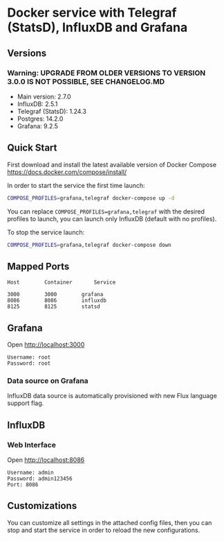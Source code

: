 # Docker service with Telegraf (StatsD), InfluxDB and Grafana

## Versions

### Warning: UPGRADE FROM OLDER VERSIONS TO VERSION 3.0.0 IS NOT POSSIBLE, SEE CHANGELOG.MD

* Main version:      2.7.0
* InfluxDB:          2.5.1
* Telegraf (StatsD): 1.24.3
* Postgres:          14.2.0
* Grafana:           9.2.5


## Quick Start

First download and install the latest available version of Docker Compose <https://docs.docker.com/compose/install/>

In order to start the service the first time launch:

```sh
COMPOSE_PROFILES=grafana,telegraf docker-compose up -d
```

You can replace `COMPOSE_PROFILES=grafana,telegraf` with the desired profiles to launch, you can launch only InfluxDB (default with no profiles).

To stop the service launch:

```sh
COMPOSE_PROFILES=grafana,telegraf docker-compose down
```

## Mapped Ports

```
Host		Container		Service

3000		3000        grafana
8086		8086        influxdb
8125		8125        statsd
```

## Grafana

Open <http://localhost:3000>

```
Username: root
Password: root
```

### Data source on Grafana

InfluxDB data source is automatically provisioned with new Flux language support flag.

## InfluxDB

### Web Interface

Open <http://localhost:8086>

```
Username: admin
Password: admin123456
Port: 8086
```

## Customizations

You can customize all settings in the attached config files, then you can stop and start the service in order to reload the new configurations.
